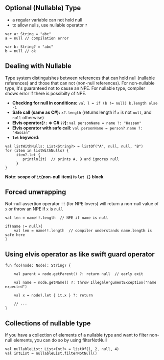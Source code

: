 ## Optional (Nullable) Type
* a regular variable can not hold null
* to allow nulls, use nullable operator `?`
```
var a: String = "abc"
a = null // compilation error

var b: String? = "abc"
b = null // ok
```

## Dealing with Nullable
Type system distinguishes between references that can hold null (nullable references) and those that can not (non-null references). For non-nullable type, it's guaranteed not to cause an NPE. 
For nullable type, compiler shows error if there is possibilty of NPE.
* **Checking for null in conditions:** `val l = if (b != null) b.length else -1`
* **Safe call (same as C#):** `x?.length` (returns length if `x` is not `null`, and `null` otherwise)
* **Elvis operator(`?:` => C# `??`):** `val personName = name ?: "Hassan"`
* **Elvis operator with safe call:** `val personName = person?.name ?: "Hassan"`
* **`let` keyword:**
```
val listWithNulls: List<String?> = listOf("A", null, null, "B")
for (item in listWithNulls) {
     item?.let { 
        println(it)  // prints A, B and ignores null
     } 
}
```
**Note: scope of `it`(non-null item) is `let {}` block**

## Forced unwrapping
Not-null assertion operator `!!` (for NPE lovers) will return a non-null value of `x` or throw an NPE if `x` is `null`
```
val len = name!!.length  // NPE if name is null

if(name != null){
    val len = name!!.length  // compiler understands name.length is safe here
}
```

## Using elvis operator as like swift guard operator
```
fun foo(node: Node): String? {

    val parent = node.getParent() ?: return null  // early exit
    
    val name = node.getName() ?: throw IllegalArgumentException("name expected")
    
    val x = node?.let { it.x } ?: return
    
    // ...
}
```

## Collections of nullable type
If you have a collection of elements of a nullable type and want to filter non-null elements, you can do so by using filterNotNull
```
val nullableList: List<Int?> = listOf(1, 2, null, 4)
val intList = nullableList.filterNotNull()
```
